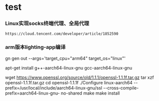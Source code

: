 # test

### Linux实现socks终端代理、全局代理
`https://cloud.tencent.com/developer/article/1852590`

### arm版本lighting-app编译
gn gen out --args='target_cpu="arm64" target_os="linux"'

apt-get install g++-aarch64-linux-gnu gcc-aarch64-linux-gnu

wget https://www.openssl.org/source/old/1.1.1/openssl-1.1.1f.tar.gz
tar xzf openssl-1.1.1f.tar.gz
cd openssl-1.1.1f
./Configure linux-aarch64 --prefix=/usr/local/include/aarch64-linux-gnu/ssl --cross-compile-prefix=aarch64-linux-gnu- no-shared
make
make install

